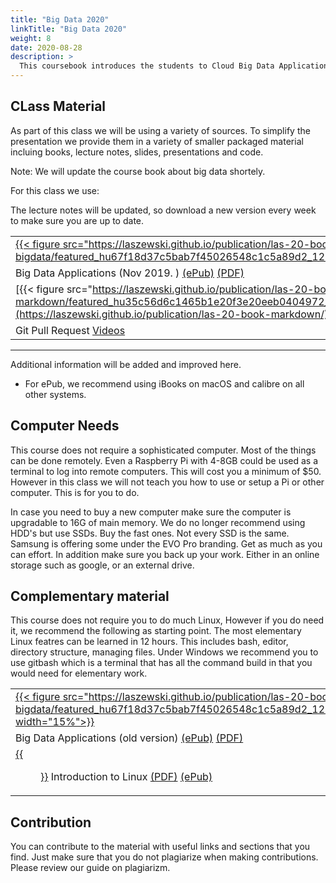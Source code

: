 ```yaml
---
title: "Big Data 2020"
linkTitle: "Big Data 2020" 
weight: 8
date: 2020-08-28
description: >
  This coursebook introduces the students to Cloud Big Data Applications. The notes are prepared for the course taugt in 2020.
---
```


<!--
{{% pageinfo %}}
This is a placeholder page that shows you how to use this template site.
{{% /pageinfo %}}
-->

## CLass Material 

As part of this class we will be using a variety of sources. To
simplify the presentation we provide them in a variety of smaller
packaged material incluing books, lecture notes, slides, presentations
and code.

Note: We will update the course book about big data shortely.

For this class we use:

The lecture notes will be updated, so download a new version every week to make sure you are up to date.

|     |
| --- |
| [{{< figure src="https://laszewski.github.io/publication/las-20-book-bigdata/featured_hu67f18d37c5bab7f45026548c1c5a89d2_1265828_720x0_resize_lanczos_2.png" width="15%">}}](https://laszewski.github.io/publication/las-20-book-bigdata/)
| Big Data Applications (Nov 2019. ) [(ePub)](https://cloudmesh-community.github.io/pub//vonLaszewski-big-data-applications.epub) [(PDF)](http://dsc.soic.indiana.edu/publications/E534-BigDataSystems-DeepLearning.pdf) |
|  [{{< figure src="https://laszewski.github.io/publication/las-20-book-markdown/featured_hu35c56d6c1465b1e20f3e20eeb0404972_1466540_720x0_resize_lanczos_2.png"width="15%">}}](https://laszewski.github.io/publication/las-20-book-markdown/) Scientific Writing with Markdown [(ePub)](https://cloudmesh-community.github.io/pub/vonLaszewski-writing.epub) [(PDF)](https://cloudmesh-community.github.io/pub/vonLaszewski-writing.pdf) |
| Git Pull Request [Videos](/modules/git-pull-request/) |

---

Additional information will be added and improved here.


* For ePub, we recommend using iBooks on macOS and calibre on all
  other systems.

## Computer Needs

This course does not require a sophisticated computer. Most of the
things can be done remotely. Even a Raspberry Pi with 4-8GB could be
used as a terminal to log into remote computers. This will cost you a
minimum of $50. However in this class we will not teach you how to use
or setup a Pi or other computer. This is for you to do.

In case you need to buy a new computer make sure the computer is
upgradable to 16G of main memory. We do no longer recommend using
HDD's but use SSDs. Buy the fast ones. Not every SSD is the
same. Samsung is offering some under the EVO Pro branding. Get as much
as you can effort. In addition make sure you back up your work. Either
in an online storage such as google, or an external drive.

## Complementary material

This course does not require you to do much Linux, However if you do
need it, we recommend the following as starting point. The most
elementary Linux featres can be
learned in 12 hours. This includes bash, editor, directory structure,
managing files. Under Windows we recommend you to use gitbash which is
a terminal that has all the command build in that you would need for
elementary work.

|     |
| --- |
| [{{< figure src="https://laszewski.github.io/publication/las-20-book-bigdata/featured_hu67f18d37c5bab7f45026548c1c5a89d2_1265828_720x0_resize_lanczos_2.png" width="15%">}}](https://laszewski.github.io/publication/las-20-book-bigdata/)
| Big Data Applications (old version) [(ePub)](https://cloudmesh-community.github.io/pub//vonLaszewski-big-data-applications.epub) [(PDF)](https://cloudmesh-community.github.io/pub//vonLaszewski-big-data-applications.pdf) |
| [{{<figure  width="15%" src="https://laszewski.github.io/publication/las-20-book-linux/featured_hu9c80192b9ef636ff9a0c7a277fb84741_1248027_720x0_resize_lanczos_2.png">}}](https://laszewski.github.io/publication/las-20-book-linux/) Introduction to Linux [(PDF)](https://cloudmesh-community.github.io/pub//vonLaszewski-linux.pdf) [(ePub)](https://cloudmesh-community.github.io/pub//vonLaszewski-linux.epub) |

## Contribution

You can contribute to the material with useful links and sections that
you find. Just make sure that you do not plagiarize when making
contributions. Please review our guide on plagiarizm.

